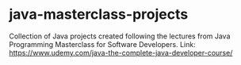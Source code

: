 # java-masterclass-projects
Collection of Java projects created following the lectures from Java Programming Masterclass for Software Developers. Link: https://www.udemy.com/java-the-complete-java-developer-course/
